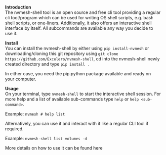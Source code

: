 **Introduction**  
The nvmesh-shell tool is an open source and free cli tool providing a regular cli tool/program which can be used for writing OS shell scripts, e.g. bash shell scripts, or one-liners.
Additionally, it also offers an interactive shell interface by itself.
All subcommands are available any way you decide to use it.

**Install**  
You can install the nvmesh-shell by either using `pip install-nvmesh` or downloading/cloning this git repository using
`git clone https://github.com/Excelero/nvmesh-shell`, cd into the
nvmesh-shell newly created directory and type `pip install .`

In either case, you need the pip python package available and ready on your computer.

**Usage**  
On your terminal, type `nvmesh-shell` to start the interactive shell
session. For more help and a list of available sub-commands type `help`
or `help <sub-command>`.

Example: `nvmesh # help list`

Alternatively, you can use it and interact with it like a regular CLI
tool if required.

Example: `nvmesh-shell list volumes -d`

More details on how to use it can be found here 
